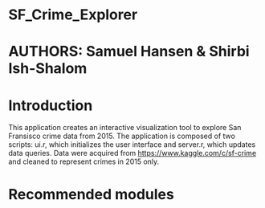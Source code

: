 # SF_Crime_Explorer

# AUTHORS: Samuel Hansen & Shirbi Ish-Shalom

# Introduction

This application creates an interactive visualization tool to explore San Fransisco crime data from 2015. 
The application is composed of two scripts: ui.r, which initializes the user interface and server.r, which updates 
data queries. Data were acquired from https://www.kaggle.com/c/sf-crime and cleaned to represent crimes in 2015 only. 

# Recommended modules

